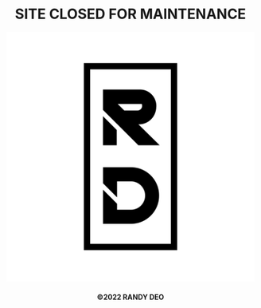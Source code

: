
<h1 align="center">
  <br>
  SITE CLOSED FOR MAINTENANCE
</h1>

<p align="center">
  <img width="500" src="src/images/RD%20Logo%20Black%20NO%20BG.png" alt="RD LOGO">
</p>

<h4 align="center">
  ©2022 RANDY DEO
</h4>
